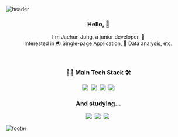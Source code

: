 ![header](https://capsule-render.vercel.app/api?type=wave&color=BDFCC9&height=300&section=header&text=Jaehun%20Jung&fontSize=90&animation=fadeIn)

<h3 align="center"> Hello, 👋 </h3>

<p align="center">I'm Jaehun Jung, a junior developer. 🍏 <br>
Interested in 🌏 Single-page Application, 🤔 Data analysis, etc.
</p>
<br>
<h3 align="center">🧑‍💻 Main Tech Stack 🛠</h3>

<p align="center">
  <img src="https://img.shields.io/badge/Java-007396?style=flat-square&logo=Java&logoColor=white"/>&nbsp
  <img src="https://img.shields.io/badge/Python-3766AB?style=flat-square&logo=Python&logoColor=white"/>&nbsp
  <img src="https://img.shields.io/badge/Javascript-F7DF1E?style=flat-square&logo=Javascript&logoColor=white"/>&nbsp
  <img src="https://img.shields.io/badge/HTML5-E34F26?style=flat-square&logo=HTML5&logoColor=white"/> 
</p>

<h3 align="center">And studying...</h3>

<p align="center">
  <img src="https://img.shields.io/badge/React-61DAFB?style=flat-square&logo=React&logoColor=white"/>&nbsp
  <img src="https://img.shields.io/badge/Node.js-339933?style=flat-square&logo=Node.js&logoColor=white"/>&nbsp
  <img src="https://img.shields.io/badge/Jupyter-F37626?style=flat-square&logo=Jupyter&logoColor=white"/>&nbsp
</p>


![footer](https://capsule-render.vercel.app/api?type=wave&color=FFFFFF&height=300&section=footer&text=&fontSize=90&animation=fadeIn)
